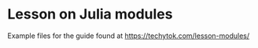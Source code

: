 # Lesson on Julia modules
Example files for the guide found at <https://techytok.com/lesson-modules/>
